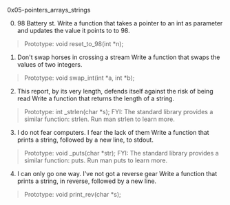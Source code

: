 0x05-pointers_arrays_strings


0. 98 Battery st. Write a function that takes a pointer to an int as parameter and updates the value it points to to 98.
>Prototype: void reset_to_98(int *n);

1. Don't swap horses in crossing a stream Write a function that swaps the values of two integers.
>Prototype: void swap_int(int *a, int *b);

2. This report, by its very length, defends itself against the risk of being read Write a function that returns the length of a string.
>Prototype: int _strlen(char *s);
>FYI: The standard library provides a similar function: strlen. Run man strlen to learn more.

3. I do not fear computers. I fear the lack of them Write a function that prints a string, followed by a new line, to stdout.
>Prototype: void _puts(char *str);
>FYI: The standard library provides a similar function: puts. Run man puts to learn more.

4. I can only go one way. I've not got a reverse gear Write a function that prints a string, in reverse, followed by a new line.
>Prototype: void print_rev(char *s);

